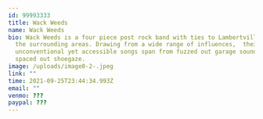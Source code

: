 ```yaml
---
id: 99993333
title: Wack Weeds
name: Wack Weeds
bio: Wack Weeds is a four piece post rock band with ties to Lambertville, and
  the surrounding areas. Drawing from a wide range of influences,  their
  unconventional yet accessible songs span from fuzzed out garage sounds, to
  spaced out shoegaze.
image: /uploads/image0-2-.jpeg
link: ""
time: 2021-09-25T23:44:34.993Z
email: ""
venmo: ???
paypal: ???
---
```

